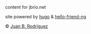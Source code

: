 content for jbrio.net

site powered by [hugo](https://gohugo.io/) & [hello-friend-ng](https://github.com/rhazdon/hugo-theme-hello-friend-ng/)

© [Juan B. Rodriguez](https://jbrio.net)
